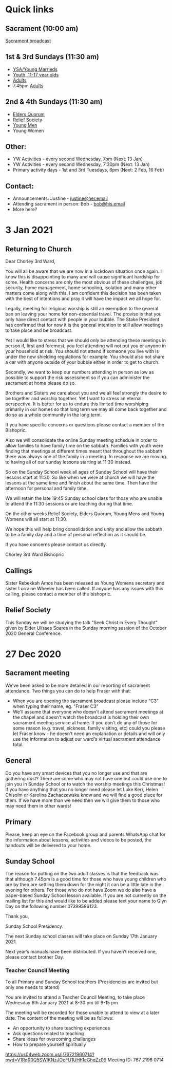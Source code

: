 # Quick links

## Sacrament (10:00 am)

[Sacrament broadcast](http://chorleystake.co.uk/)

## 1st & 3rd Sundays (11:30 am)

- [YSA/Young Marrieds](https://us04web.zoom.us/j/78148688859)
- [Youth, 11-17 year olds](https://zoom.us/my/jacob.kirby)
- [Adults](https://us04web.zoom.us/j/4803383936)
- 7.45pm [Adults](https://us04web.zoom.us/j/7327053512)

## 2nd & 4th Sundays (11:30 am)

- [Elders Quorum](https://churchofjesuschrist.zoom.us/my/lukeskerr)
- [Relief Society](https://us02web.zoom.us/j/7297160428)
- [Young Men](https://us02web.zoom.us/my/chorley3)
- Young Women

## Other:

- YW Activities - every second Wednesday, 7pm (Next: 13 Jan)
- YW Activities - every second Wednesday, 7:30pm (Next: 13 Jan)
- Primary activity days - 1st and 3rd Tuesdays, 6pm (Next: 2 Feb, 16 Feb)

## Contact:

- Announcements: Justine - justine@her.email
- Attending sacrament in person: Bob - bob@his.email
- More here?

# 3 Jan 2021

## Returning to Church

Dear Chorley 3rd Ward,

You will all be aware that we are now in a lockdown situation once again. I know this is disappointing to many and will cause significant hardship for some. Health concerns are only the most obvious of these challenges, job security, home management, home schooling, isolation and many other matters come along with this. I am confident this decision has been taken with the best of intentions and pray it will have the impact we all hope for.

Legally, meeting for religious worship is still an exemption to the general ban on leaving your home for non-essential travel. The proviso is that you only have direct contact with people in your bubble. The Stake President has confirmed that for now it is the general intention to still allow meetings to take place and be broadcast. 

Yet I would like to stress that we should only be attending these meetings in person if, first and foremost, you feel attending will not put you or anyone in your household at risk. You should not attend if someone you live with is under the new shielding regulations for example. You should also not share a car with anyone outside of your bubble either in order to get to church.

Secondly, we want to keep our numbers attending in person as low as possible to support the risk assessment so if you can administer the sacrament at home please do so. 

Brothers and Sisters we care about you and we all feel strongly the desire to be together and worship together. Yet I want to stress an eternal perspective. It is better for us to endure this limited time worshiping primarily in our homes so that long term we may all come back together and do so as a whole community in the long term.

If you have specific concerns or questions please contact a member of the Bishopric.

Also we will consolidate the online Sunday meeting schedule in order to allow families to have family time on the sabbath. Families with youth were finding that meetings at different times meant that throughout the sabbath there was always one of the family in a meeting. In response we are moving to having all of our sunday lessons starting at 11:30 instead.

So on the Sunday School week all ages of Sunday School will have their lessons start at 11:30. So like when we were at church we will have the lessons at the same time and finish about the same time. Then have the afternoon for personal and family time.

We will retain the late 19:45 Sunday school class for those who are unable to attend the 11:30 sessions or are teaching during that time.

On the other weeks Relief Society, Elders Quorum, Young Mens and Young Womens will all start at 11:30.

We hope this will help bring consolidation and unity and allow the sabbath to be a family day and a time of personal reflection as it should be.

If you have concerns please contact us directly.

Chorley 3rd Ward Bishopric

## Callings

Sister Rebekkah Amos has been released as Young Womens secretary and sister Lorraine Wheeler has been called. If anyone has any issues with this calling, please contact a member of the bishopric.

## Relief Society

This Sunday we will be studying the talk "Seek Christ in Every Thought" given by Elder Ulisses Soares in the Sunday morning session of the October 2020 General Conference.

# 27 Dec 2020

## Sacrament meeting

We've been asked to be more detailed in our reporting of sacrament attendance. Two things you can do to help Fraser with that:
- When you are opening the sacrament broadcast please include "C3" when typing their name, eg. "Fraser C3"
- We'll assume that everyone who doesn't attend sacrament meetings at the chapel and doesn't watch the broadcast is holding their own sacrament meeting service at home. If you don't do any of those for some reason (e.g. travel, sickness, family visiting, etc) could you please let Fraser know - he doesn't need an explanation or details and will only use the information to adjust our ward's virtual sacrament attendance total.

## General

Do you have any smart devices that you no longer use and that are gathering dust? There are some who may not have one but could use one to join you in Sunday School or to watch the worship meetings this Christmas! If you have anything that you no longer need please let Luke Kerr, Helen Chisolm or Karolina Zachaczewska know and we will find a good place for them. If we have more than we need then we will give them to those who may need them in other wards!

## Primary

Please, keep an eye on the Facebook group and parents WhatsApp chat for the information about lessons, activities and videos to be posted, the handouts will be delivered to your home.

## Sunday School

The reason for putting on the two adult classes is that the feedback was that although 7.45pm is a good time for those who have young children who are by then are settling them down for the night it can be a little late in the evening for others. For those who do not have Zoom we do also have a paper-based Sunday School lesson available.  If you are not currently on the mailing list for this and would like to be added please text your name to Glyn Day on the following number 07399586123.

Thank you,

Sunday School Presidency.

The next Sunday school classes will take place on Sunday 17th January 2021.

Next year’s manuals have been distributed. If you haven’t received one, please contact brother Day.

### Teacher Council Meeting

To all Primary and Sunday School teachers (Presidencies are invited but only one needs to attend)

You are invited to attend a Teacher Council Meeting, to take place Wednesday 6th January 2021 at 8-30 pm till 9-15 pm  

The meeting will be recorded for those unable to attend to view at a later date. The content of the meeting will be as follows: 
- An opportunity to share teaching experiences
- Ask questions related to teaching
- Share ideas for overcoming challenges
- How to prepare yourself spiritually

https://us04web.zoom.us/j/76721960714?pwd=V1RqR0Q5SWlKNzJOeFU1UHh1eGhqZz09 
Meeting ID: 767 2196 0714
